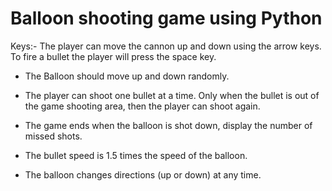 # Balloon shooting game using Python 

Keys:- The player can move the cannon up and down using the arrow keys. To fire a bullet the player will press the space key.

- The Balloon should move up and down randomly.

- The player can shoot one bullet at a time. Only when the bullet is out of the game shooting area, then the player can shoot again.

- The game ends when the balloon is shot down, display the number of missed shots.

- The bullet speed is 1.5 times the speed of the balloon.

- The balloon changes directions (up or down) at any time.
